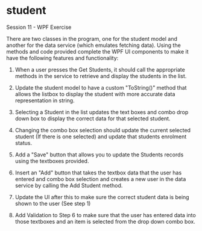 # student

Session 11 - WPF Exercise

There are two classes in the program, one for the student model and another for the data service (which emulates fetching data). 
Using the methods and code provided complete the WPF UI components to make it have the following features and functionality:

1. When a user presses the Get Students, it should call the appropriate methods in the service to retrieve and display the students in the list.

2. Update the student model to have a custom "ToString()" method that allows the listbox to display the student with more accurate data representation in string.

3. Selecting a Student in the list updates the text boxes and combo drop down box to display the correct data for that selected student.

4. Changing the combo box selection should update the current selected student (If there is one selected) and update that students enrolment status.

5. Add a "Save" button that allows you to update the Students records using the textboxes provided.

6. Insert an "Add" button that takes the textbox data that the user has entered and combo box selection and creates a new user in the data service by calling the Add Student method.

7. Update the UI after this to make sure the correct student data is being shown to the user (See step 1)

8. Add Validation to Step 6 to make sure that the user has entered data into those textboxes and an item is selected from the drop down combo box.
